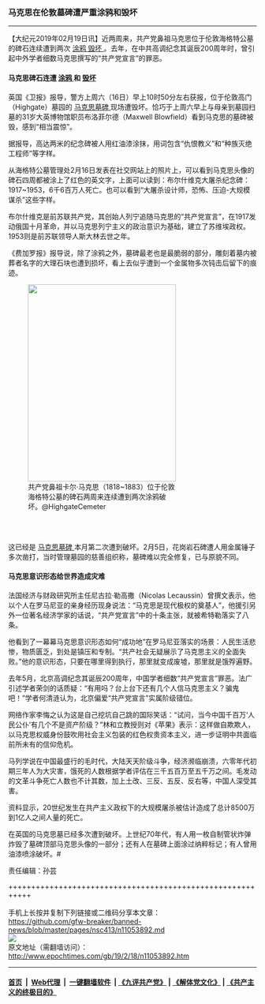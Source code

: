 ### 马克思在伦敦墓碑遭严重涂鸦和毁坏
------------------------

<p>
 【大纪元2019年02月19日讯】近两周来，共产党鼻祖马克思位于伦敦海格特公墓的碑石连续遭到两次
 <a href="http://www.epochtimes.com/gb/tag/%E6%B6%82%E9%B8%A6.html">
  涂鸦
 </a>
 <a href="http://www.epochtimes.com/gb/tag/%E6%AF%81%E5%9D%8F.html">
  毁坏
 </a>
 。去年，在中共高调纪念其诞辰200周年时，曾引起中外学者细数马克思撰写的“共产党宣言”的罪恶。
</p>
<h4>
 马克思碑石连遭
 <a href="http://www.epochtimes.com/gb/tag/%E6%B6%82%E9%B8%A6.html">
  涂鸦
 </a>
 和
 <a href="http://www.epochtimes.com/gb/tag/%E6%AF%81%E5%9D%8F.html">
  毁坏
 </a>
</h4>
<p>
 英国《卫报》报导，警方上周六（16日）早上10时50分左右获报，位于伦敦高门（Highgate）墓园的
 <a href="http://www.epochtimes.com/gb/tag/%E9%A9%AC%E5%85%8B%E6%80%9D%E5%A2%93%E7%A2%91.html">
  马克思墓碑
 </a>
 现场遭毁坏。恰巧于上周六早上与母亲到墓园扫墓的31岁大英博物馆职员布洛菲尔德（Maxwell Blowfield）看到马克思的墓碑被毁，感到“相当震惊”。
</p>
<p>
 据报导，高达两米的纪念碑被人用红油漆涂抹，用词包含“仇恨教义”和“种族灭绝工程师”等字样。
</p>
<p>
 从海格特公墓管理处2月16日发表在社交网站上的照片上，可以看到马克思头像的碑石四周都被涂上了红色的英文字，上面可以读到：布尔什维克大屠杀纪念碑：1917~1953，6千6百万人死亡。也可以看到“大屠杀设计师，恐怖、压迫-大规模谋杀”这些字样。
</p>
<p>
 布尔什维克是前苏联共产党，其创始人列宁追随马克思的“共产党宣言”，在1917发动俄国十月革命，并以马克思列宁主义的政治意识为基础，建立了苏维埃政权。1953则是前苏联领导人斯大林去世之年。
</p>
<p>
 《费加罗报》报导说，除了涂鸦之外，墓碑最老也是最脆弱的部分，雕刻着墓内被葬者名字的大理石块也遭到损坏，看上去似乎遭到一个金属物多次钝击后留下的痕迹。
</p>
<figure class="wp-caption aligncenter" id="attachment_11053904" style="width: 300px">
 <a href="http://i.epochtimes.com/assets/uploads/2019/02/DziGQoNXgAM_uFH.jpg">
  <img alt="" class="wp-image-11053904 size-small" height="400" src="http://i.epochtimes.com/assets/uploads/2019/02/DziGQoNXgAM_uFH-300x400.jpg" width="300"/>
 </a>
 <br/><figcaption class="wp-caption-text">
  共产党鼻祖卡尔·马克思（1818~1883）位于伦敦海格特公墓的碑石两周来连续遭到两次涂鸦破坏。@HighgateCemeter
 </figcaption><br/>
</figure><br/>
<p>
 这已经是
 <a href="http://www.epochtimes.com/gb/tag/%E9%A9%AC%E5%85%8B%E6%80%9D%E5%A2%93%E7%A2%91.html">
  马克思墓碑
 </a>
 本月第二次遭到破坏。2月5日，花岗岩石碑遭人用金属锤子多次凿打，当时管理墓园的慈善组织称，墓碑难以完全修复，已与原貌不同。
</p>
<h4>
 马克思意识形态给世界造成灾难
</h4>
<p>
 法国经济与财政研究所主任尼古拉·勒高撒（Nicolas Lecaussin）曾撰文表示，他以个人在罗马尼亚的亲身经历现身说法：“马克思是现代极权的奠基人”，他援引另外一位著名经济学家的话说，“共产党宣言”中的十条主张，就被希特勒落实了八条。
</p>
<p>
 他看到了一幕幕马克思意识形态如何“成功地”在罗马尼亚落实的场景：人民生活悲惨，物质匮乏，到处是镇压和专制。“共产社会无疑展示了马克思主义的全面失败。”他的意识形态，只要在哪里得到执行，那里就变成废墟，那里就是饿殍遍野。
</p>
<p>
 去年5月，北京高调纪念其诞辰200周年，中国学者细数“共产党宣言”罪恶。法广引述学者荣剑的话质疑：“有用吗？台上台下还有几个人信马克思主义？骗鬼吧！”学者何清涟认为，北京偏爱“共产党宣言”实属阶级错位。
</p>
<p>
 网络作家李悔之认为这是自己挖坑自己跳的国际笑话：“试问，当今中国千百万‘人民公仆’有几个不是资产阶级？”林和立教授则对《苹果》表示：这样做自欺欺人，以马克思权威身份鼓吹用社会主义包装的红色权贵资本主义，进一步证明中共面临前所未有的信仰危机。
</p>
<p>
 马列学说在中国最盛行的毛时代，大陆天天阶级斗争，经济濒临崩溃，六零年代初期三年人为大灾害，饿死的人数根据学者评估在三千五百万至五千万之间。毛发动的文革斗争死亡人数也不计其数，加上土改、三反、五反、反右等，中国人深受其害。
</p>
<p>
 资料显示，20世纪发生在共产主义政权下的大规模屠杀被估计造成了总计8500万到1亿人之间人量的死亡。
</p>
<p>
 在英国的马克思墓已经多次遭到破坏。上世纪70年代，有人用一枚自制管状炸弹炸毁了墓碑顶部马克思头像的一部分；还有人在墓碑上面涂过纳粹标记；有人曾用油漆喷涂破坏。#
</p>
<p>
 责任编辑：孙芸
</p>

+++++++++++++++++++++++++++++++++++++++++++++++++++++++++++<br/><br/>
手机上长按并复制下列链接或二维码分享本文章：<br/>
https://github.com/gfw-breaker/banned-news/blob/master/pages/nsc413/n11053892.md <br/>
<a href='https://github.com/gfw-breaker/banned-news/blob/master/pages/nsc413/n11053892.md'><img src='https://github.com/gfw-breaker/banned-news/blob/master/pages/nsc413/n11053892.md.png'/></a> <br/>
原文地址（需翻墙访问）：http://www.epochtimes.com/gb/19/2/18/n11053892.htm


------------------------
#### [首页](https://github.com/gfw-breaker/banned-news/blob/master/README.md) &nbsp;|&nbsp; [Web代理](https://github.com/labour-camp/helloworld) &nbsp;|&nbsp; [一键翻墙软件](https://github.com/gfw-breaker/nogfw/blob/master/README.md) &nbsp;| [《九评共产党》](https://github.com/gfw-breaker/9ping.md/blob/master/README.md#九评之一评共产党是什么) | [《解体党文化》](https://github.com/gfw-breaker/jtdwh.md/blob/master/README.md) | [《共产主义的终极目的》](https://github.com/gfw-breaker/gczydzjmd.md/blob/master/README.md)

